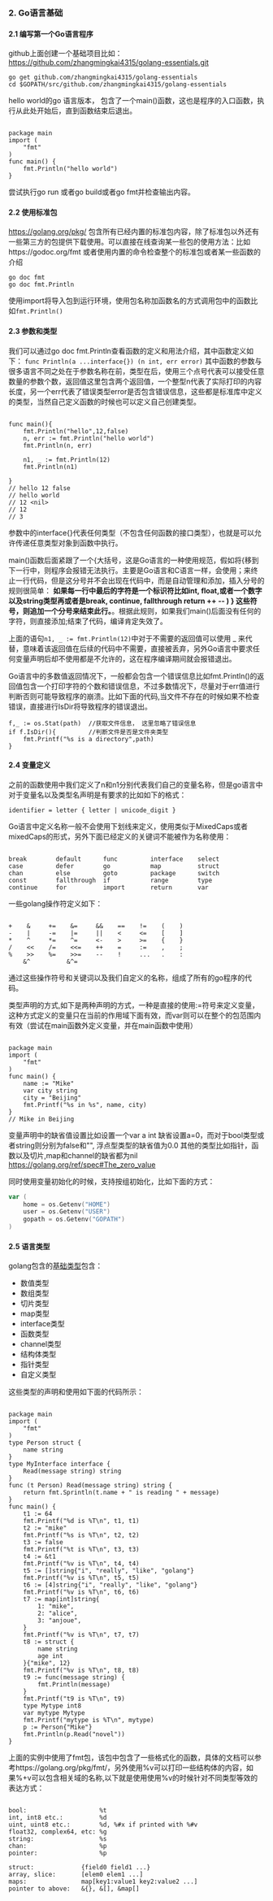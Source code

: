 
### 2. Go语言基础

#### 2.1 编写第一个Go语言程序

github上面创建一个基础项目比如：
https://github.com/zhangmingkai4315/golang-essentials.git

```shell
go get github.com/zhangmingkai4315/golang-essentials
cd $GOPATH/src/github.com/zhangmingkai4315/golang-essentials
```
hello world的go 语言版本， 包含了一个main()函数，这也是程序的入口函数，执行从此处开始后，直到函数结束后退出。

```golang

package main
import (
    "fmt"
)
func main() {
    fmt.Println("hello world")
}

```

尝试执行go run 或者go build或者go fmt并检查输出内容。


#### 2.2 使用标准包

https://golang.org/pkg/ 包含所有已经内置的标准包内容，除了标准包以外还有一些第三方的包提供下载使用。可以直接在线查询某一些包的使用方法：比如https://godoc.org/fmt
或者使用内置的命令检查整个的标准包或者某一些函数的介绍

```
go doc fmt
go doc fmt.Println
```

使用import将导入包到运行环境，使用包名称加函数名的方式调用包中的函数比如```fmt.Println()```

#### 2.3 参数和类型

我们可以通过go doc fmt.Println查看函数的定义和用法介绍，其中函数定义如下：
```func Println(a ...interface{}) (n int, err error)``` 其中函数的参数与很多语言不同之处在于参数名称在前，类型在后，使用三个点号代表可以接受任意数量的参数个数，返回值这里包含两个返回值，一个整型n代表了实际打印的内容长度，另一个err代表了错误类型error是否包含错误信息，这些都是标准库中定义的类型，当然自己定义函数的时候也可以定义自己创建类型。


```golang

func main(){
    fmt.Println("hello",12,false)
    n, err := fmt.Println("hello world")
    fmt.Println(n, err)

    n1, _ := fmt.Println(12)
    fmt.Println(n1)

}
// hello 12 false
// hello world
// 12 <nil>
// 12
// 3
```

参数中的interface{}代表任何类型（不包含任何函数的接口类型），也就是可以允许传递任意类型对象到函数中执行。

main()函数后面紧跟了一个{大括号，这是Go语言的一种使用规范，假如将{移到下一行中，则程序会报错无法执行。主要是Go语言和C语言一样，会使用；来终止一行代码，但是这分号并不会出现在代码中，而是自动管理和添加，插入分号的规则很简单：
**如果每一行中最后的字符是一个标识符比如int, float,或者一个数字以及string类型再或者是break, continue, fallthrough return ++ -- ) } 这些符号，则追加一个分号来结束此行。**。根据此规则，如果我们main()后面没有任何的字符，则直接添加;结束了代码，编译肯定失效了。


上面的语句```n1, _ := fmt.Println(12)```中对于不需要的返回值可以使用 _ 来代替，意味着该返回值在后续的代码中不需要，直接被丢弃，另外Go语言中要求任何变量声明后却不使用都是不允许的，这在程序编译期间就会报错退出。

Go语言中的多数值返回情况下，一般都会包含一个错误信息比如fmt.Println()的返回值包含一个打印字符的个数和错误信息，不过多数情况下，尽量对于err值进行判断否则可能导致程序的崩溃。比如下面的代码,当文件不存在的时候如果不检查错误，直接进行IsDir将导致程序的错误退出。

```golang
f,_ := os.Stat(path)  //获取文件信息， 这里忽略了错误信息
if f.IsDir(){         //判断文件是否是文件夹类型
    fmt.Printf("%s is a directory",path)
}
```

 #### 2.4 变量定义
 
 之前的函数使用中我们定义了n和n1分别代表我们自己的变量名称，但是go语言中对于变量名以及类型名声明是有要求的比如如下的格式：
 
 ```
identifier = letter { letter | unicode_digit } 
 ```

 
 Go语言中定义名称一般不会使用下划线来定义，使用类似于MixedCaps或者mixedCaps的形式，另外下面已经定义的关键词不能被作为名称使用：
 
 ```

break        default      func         interface    select
case         defer        go           map          struct
chan         else         goto         package      switch
const        fallthrough  if           range        type
continue     for          import       return       var
 ```
 
 一些golang操作符定义如下：
 
 ```
 
+    &     +=    &=     &&    ==    !=    (    )
-    |     -=    |=     ||    <     <=    [    ]
*    ^     *=    ^=     <-    >     >=    {    }
/    <<    /=    <<=    ++    =     :=    ,    ;
%    >>    %=    >>=    --    !     ...   .    :
     &^          &^=
 ```
 
通过这些操作符号和关键词以及我们自定义的名称，组成了所有的go程序的代码。

类型声明的方式,如下是两种声明的方式，一种是直接的使用:=符号来定义变量，这种方式定义的变量只在当前的作用域下面有效，而var则可以在整个的包范围内有效（尝试在main函数外定义变量，并在main函数中使用）

```golang

package main
import (
    "fmt"
)
func main() {
    name := "Mike"
    var city string
    city = "Beijing"
    fmt.Printf("%s in %s", name, city)
}
// Mike in Beijing

```

变量声明中的缺省值设置比如设置一个var a int 缺省设置a=0，而对于bool类型或者string则分别为false和"", 浮点型类型的缺省值为0.0
其他的类型比如指针，函数以及切片,map和channel的缺省都为nil
https://golang.org/ref/spec#The_zero_value

同时使用变量初始化的时候，支持按组初始化，比如下面的方式：
```go
var (
    home = os.Getenv("HOME")
    user = os.Getenv("USER")
    gopath = os.Getenv("GOPATH")
)
```

#### 2.5 语言类型


golang包含的[基础类型](https://golang.org/ref/spec#Types)包含：
- 数值类型  
- 数组类型
- 切片类型
- map类型
- interface类型
- 函数类型
- channel类型
- 结构体类型
- 指针类型
- 自定义类型

这些类型的声明和使用如下面的代码所示：

```golang

package main
import (
    "fmt"
)
type Person struct {
    name string
}
type MyInterface interface {
    Read(message string) string
}
func (t Person) Read(message string) string {
    return fmt.Sprintln(t.name + " is reading " + message)
}
func main() {
    t1 := 64
    fmt.Printf("%d is %T\n", t1, t1)
    t2 := "mike"
    fmt.Printf("%s is %T\n", t2, t2)
    t3 := false
    fmt.Printf("%t is %T\n", t3, t3)
    t4 := &t1
    fmt.Printf("%v is %T\n", t4, t4)
    t5 := []string{"i", "really", "like", "golang"}
    fmt.Printf("%v is %T\n", t5, t5)
    t6 := [4]string{"i", "really", "like", "golang"}
    fmt.Printf("%v is %T\n", t6, t6)
    t7 := map[int]string{
        1: "mike",
        2: "alice",
        3: "anjoue",
    }
    fmt.Printf("%v is %T\n", t7, t7)
    t8 := struct {
        name string
        age int
    }{"mike", 12}
    fmt.Printf("%v is %T\n", t8, t8)
    t9 := func(message string) {
        fmt.Println(message)
    }
    fmt.Printf("t9 is %T\n", t9)
    type Mytype int8
    var mytype Mytype
    fmt.Printf("mytype is %T\n", mytype)
    p := Person{"Mike"}
    fmt.Println(p.Read("novel"))
}

```

上面的实例中使用了fmt包，该包中包含了一些格式化的函数，具体的文档可以参考https://golang.org/pkg/fmt/，另外使用%v可以打印一些结构体的内容，如果%+v可以包含相关域的名称,以下就是使用使用%v的时候针对不同类型等效的表达方式：

```

bool:                    %t
int, int8 etc.:          %d
uint, uint8 etc.:        %d, %#x if printed with %#v
float32, complex64, etc: %g
string:                  %s
chan:                    %p
pointer:                 %p

struct:             {field0 field1 ...}
array, slice:       [elem0 elem1 ...]
maps:               map[key1:value1 key2:value2 ...]
pointer to above:   &{}, &[], &map[]

```
